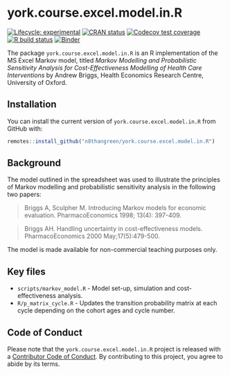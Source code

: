 
<!-- README.md is generated from README.Rmd. Please edit that file -->

# york.course.excel.model.in.R

<!-- badges: start -->

[![Lifecycle:
experimental](https://img.shields.io/badge/lifecycle-experimental-orange.svg)](https://www.tidyverse.org/lifecycle/#experimental)
[![CRAN
status](https://www.r-pkg.org/badges/version/york.course.excel.model.in.R)](https://CRAN.R-project.org/package=york.course.excel.model.in.R)
[![Codecov test
coverage](https://codecov.io/gh/n8thangreen/york.course.excel.model.in.R/branch/master/graph/badge.svg)](https://codecov.io/gh/n8thangreen/york.course.excel.model.in.R?branch=master)
[![R build
status](https://github.com/n8thangreen/york.course.excel.model.in.R/workflows/R-CMD-check/badge.svg)](https://github.com/n8thangreen/york.course.excel.model.in.R/actions)
[![Binder](https://mybinder.org/badge_logo.svg)](https://mybinder.org/v2/gh/n8thangreen/york.course.excel.model.in.R/HEAD?urlpath=rstudio)
<!-- badges: end -->

The package `york.course.excel.model.in.R` is an R implementation of the
MS Excel Markov model, titled *Markov Modelling and Probabilistic
Sensitivity Analysis for Cost-Effectiveness Modelling of Health Care
Interventions* by Andrew Briggs, Health Economics Research Centre,
University of Oxford.

## Installation

You can install the current version of `york.course.excel.model.in.R`
from GitHub with:

``` r
remotes::install_github("n8thangreen/york.course.excel.model.in.R")
```

## Background

The model outlined in the spreadsheet was used to illustrate the
principles of Markov modelling and probabilistic sensitivity analysis in
the following two papers:

> Briggs A, Sculpher M. Introducing Markov models for economic
> evaluation. PharmacoEconomics 1998; 13(4): 397-409.

> Briggs AH. Handling uncertainty in cost-effectiveness
> models. PharmacoEconomics 2000 May;17(5):479-500.

The model is made available for non-commercial teaching purposes only.

## Key files

-   `scripts/markov_model.R` - Model set-up, simulation and
    cost-effectiveness analysis.
-   `R/p_matrix_cycle.R` - Updates the transition probability matrix at
    each cycle depending on the cohort ages and cycle number.

## Code of Conduct

Please note that the `york.course.excel.model.in.R` project is released
with a [Contributor Code of
Conduct](https://contributor-covenant.org/version/2/0/CODE_OF_CONDUCT.html).
By contributing to this project, you agree to abide by its terms.
